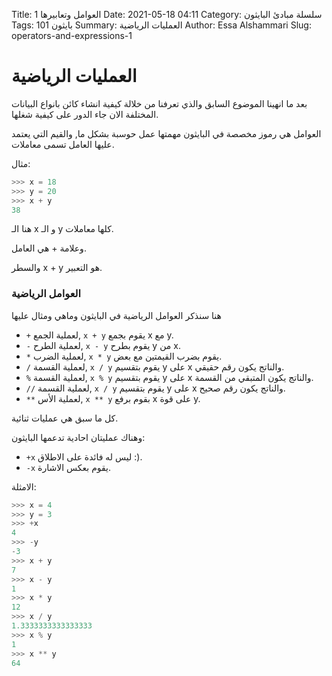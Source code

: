 Title: العوامل وتعابيرها 1
Date: 2021-05-18 04:11
Category: سلسلة مبادئ البايثون
Tags: بايثون 101
Summary: العمليات الرياضية
Author: Essa Alshammari
Slug: operators-and-expressions-1

# العمليات الرياضية

بعد ما انهينا الموضوع السابق والذي تعرفنا من خلالة كيفية انشاء كائن بانواع البيانات المختلفة الان جاء  الدور على كيفية شغلها.

العوامل هي رموز مخصصة في البايثون مهمتها عمل حوسبة بشكل ما, والقيم التي يعتمد عليها العامل تسمى معاملات.

مثال:

~~~python
>>> x = 18
>>> y = 20
>>> x + y
38
~~~

هنا الـ x و الـ y كلها معاملات.

وعلامة + هي العامل.

والسطر x + y هو التعبير.

### العوامل الرياضية

هنا سنذكر العوامل الرياضية في البايثون وماهي ومثال عليها

 - `+` لعملية الجمع, `x + y` يقوم بجمع x مع y.
 - `-` لعملية الطرح,  `x - y` يقوم بطرح y من x.
 - `*` لعملية الضرب, `x * y` يقوم بضرب القيمتين مع بعض.
 - `/` لعملية القسمة, `x / y`  يقوم بتقسيم y على x والناتج يكون رقم حقيقي.
 - `%` لعملية القسمة, `x % y` يقوم بتقسيم y على x والناتج يكون المتبقي من القسمة.
 - `//` لعملية القسمة, `x / y`  يقوم بتقسيم y على x والناتج يكون رقم صحيح.
 - `**` لعملية الأس, `x ** y` بقوم برفع  x على قوة y.
 
 كل ما سبق هي عمليات ثنائية.
 
 وهناك عمليتان احادية تدعمها البايثون:

 - `+x` ليس له فائدة على الاطلاق :).
 - `-x` يقوم بعكس الاشارة.

الامثلة:

~~~python
>>> x = 4
>>> y = 3
>>> +x
4
>>> -y
-3
>>> x + y
7
>>> x - y
1
>>> x * y
12
>>> x / y
1.3333333333333333
>>> x % y
1
>>> x ** y
64
~~~
